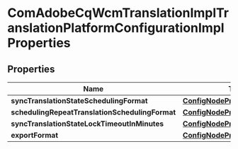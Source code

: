 
# ComAdobeCqWcmTranslationImplTranslationPlatformConfigurationImplProperties

## Properties
Name | Type | Description | Notes
------------ | ------------- | ------------- | -------------
**syncTranslationStateSchedulingFormat** | [**ConfigNodePropertyString**](ConfigNodePropertyString.md) |  |  [optional]
**schedulingRepeatTranslationSchedulingFormat** | [**ConfigNodePropertyString**](ConfigNodePropertyString.md) |  |  [optional]
**syncTranslationStateLockTimeoutInMinutes** | [**ConfigNodePropertyString**](ConfigNodePropertyString.md) |  |  [optional]
**exportFormat** | [**ConfigNodePropertyDropDown**](ConfigNodePropertyDropDown.md) |  |  [optional]



